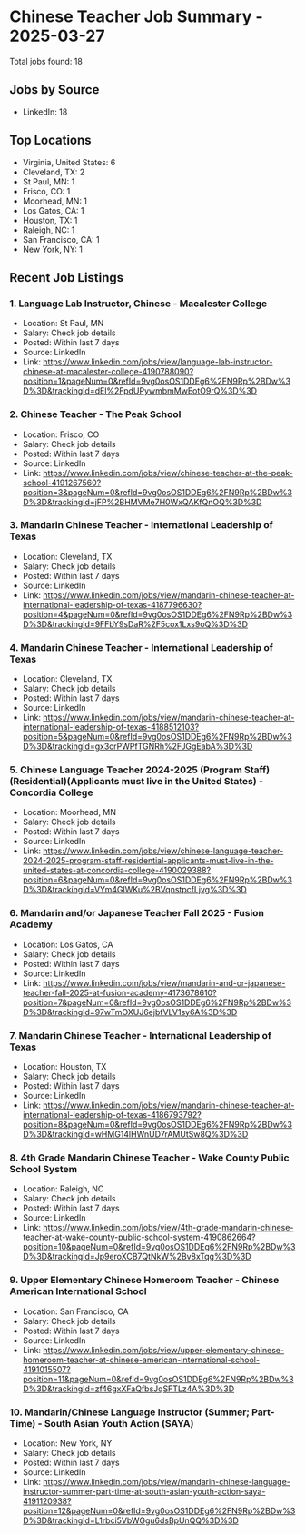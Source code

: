 # Chinese Teacher Job Summary - 2025-03-27

Total jobs found: 18

## Jobs by Source

- LinkedIn: 18

## Top Locations

- Virginia, United States: 6
- Cleveland, TX: 2
- St Paul, MN: 1
- Frisco, CO: 1
- Moorhead, MN: 1
- Los Gatos, CA: 1
- Houston, TX: 1
- Raleigh, NC: 1
- San Francisco, CA: 1
- New York, NY: 1

## Recent Job Listings

### 1. Language Lab Instructor, Chinese - Macalester College
- Location: St Paul, MN
- Salary: Check job details
- Posted: Within last 7 days
- Source: LinkedIn
- Link: https://www.linkedin.com/jobs/view/language-lab-instructor-chinese-at-macalester-college-4190788090?position=1&pageNum=0&refId=9vg0osOS1DDEg6%2FN9Rp%2BDw%3D%3D&trackingId=dEl%2FpdUPywmbmMwEotO9rQ%3D%3D

### 2. Chinese Teacher - The Peak School
- Location: Frisco, CO
- Salary: Check job details
- Posted: Within last 7 days
- Source: LinkedIn
- Link: https://www.linkedin.com/jobs/view/chinese-teacher-at-the-peak-school-4191267560?position=3&pageNum=0&refId=9vg0osOS1DDEg6%2FN9Rp%2BDw%3D%3D&trackingId=jFP%2BHMVMe7H0WxQAKfQnOQ%3D%3D

### 3. Mandarin Chinese Teacher - International Leadership of Texas
- Location: Cleveland, TX
- Salary: Check job details
- Posted: Within last 7 days
- Source: LinkedIn
- Link: https://www.linkedin.com/jobs/view/mandarin-chinese-teacher-at-international-leadership-of-texas-4187796630?position=4&pageNum=0&refId=9vg0osOS1DDEg6%2FN9Rp%2BDw%3D%3D&trackingId=9FFbY9sDaR%2F5cox1Lxs9oQ%3D%3D

### 4. Mandarin Chinese Teacher - International Leadership of Texas
- Location: Cleveland, TX
- Salary: Check job details
- Posted: Within last 7 days
- Source: LinkedIn
- Link: https://www.linkedin.com/jobs/view/mandarin-chinese-teacher-at-international-leadership-of-texas-4188512103?position=5&pageNum=0&refId=9vg0osOS1DDEg6%2FN9Rp%2BDw%3D%3D&trackingId=gx3crPWPfTGNRh%2FJGgEabA%3D%3D

### 5. Chinese Language Teacher 2024-2025 (Program Staff) (Residential)(Applicants must live in the United States) - Concordia College
- Location: Moorhead, MN
- Salary: Check job details
- Posted: Within last 7 days
- Source: LinkedIn
- Link: https://www.linkedin.com/jobs/view/chinese-language-teacher-2024-2025-program-staff-residential-applicants-must-live-in-the-united-states-at-concordia-college-4190029388?position=6&pageNum=0&refId=9vg0osOS1DDEg6%2FN9Rp%2BDw%3D%3D&trackingId=VYm4GlWKu%2BVqnstpcfLjvg%3D%3D

### 6. Mandarin and/or Japanese Teacher Fall 2025 - Fusion Academy
- Location: Los Gatos, CA
- Salary: Check job details
- Posted: Within last 7 days
- Source: LinkedIn
- Link: https://www.linkedin.com/jobs/view/mandarin-and-or-japanese-teacher-fall-2025-at-fusion-academy-4173678610?position=7&pageNum=0&refId=9vg0osOS1DDEg6%2FN9Rp%2BDw%3D%3D&trackingId=97wTmOXUJ6ejbfVLV1sy6A%3D%3D

### 7. Mandarin Chinese Teacher - International Leadership of Texas
- Location: Houston, TX
- Salary: Check job details
- Posted: Within last 7 days
- Source: LinkedIn
- Link: https://www.linkedin.com/jobs/view/mandarin-chinese-teacher-at-international-leadership-of-texas-4186793792?position=8&pageNum=0&refId=9vg0osOS1DDEg6%2FN9Rp%2BDw%3D%3D&trackingId=wHMG14lHWnUD7rAMUtSw8Q%3D%3D

### 8. 4th Grade Mandarin Chinese Teacher - Wake County Public School System
- Location: Raleigh, NC
- Salary: Check job details
- Posted: Within last 7 days
- Source: LinkedIn
- Link: https://www.linkedin.com/jobs/view/4th-grade-mandarin-chinese-teacher-at-wake-county-public-school-system-4190862664?position=10&pageNum=0&refId=9vg0osOS1DDEg6%2FN9Rp%2BDw%3D%3D&trackingId=Jp9eroXCB7QtNkW%2Bv8xTqg%3D%3D

### 9. Upper Elementary Chinese Homeroom Teacher - Chinese American International School
- Location: San Francisco, CA
- Salary: Check job details
- Posted: Within last 7 days
- Source: LinkedIn
- Link: https://www.linkedin.com/jobs/view/upper-elementary-chinese-homeroom-teacher-at-chinese-american-international-school-4191015507?position=11&pageNum=0&refId=9vg0osOS1DDEg6%2FN9Rp%2BDw%3D%3D&trackingId=zf46gxXFaQfbsJqSFTLz4A%3D%3D

### 10. Mandarin/Chinese Language Instructor (Summer; Part-Time) - South Asian Youth Action (SAYA)
- Location: New York, NY
- Salary: Check job details
- Posted: Within last 7 days
- Source: LinkedIn
- Link: https://www.linkedin.com/jobs/view/mandarin-chinese-language-instructor-summer-part-time-at-south-asian-youth-action-saya-4191120938?position=12&pageNum=0&refId=9vg0osOS1DDEg6%2FN9Rp%2BDw%3D%3D&trackingId=L1rbci5VbWGgu6dsBpUnQQ%3D%3D

